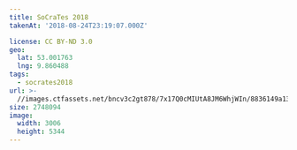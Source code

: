 ```yaml
---
title: SoCraTes 2018
takenAt: '2018-08-24T23:19:07.000Z'

license: CC BY-ND 3.0
geo:
  lat: 53.001763
  lng: 9.860488
tags:
  - socrates2018
url: >-
  //images.ctfassets.net/bncv3c2gt878/7x17Q0cMIUtA8JM6WhjWIn/8836149a13a8c873a97695884ec4f7d6/socrates-2018_44404229511_o
size: 2748094
image:
  width: 3006
  height: 5344
---
```

